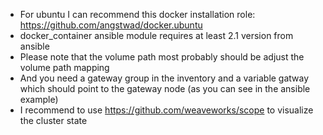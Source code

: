 

 * For ubuntu I can recommend this docker installation role: https://github.com/angstwad/docker.ubuntu
 * docker_container ansible module requires at least 2.1 version from ansible     
 * Please note that the volume path most probably should be adjust the volume path mapping
 * And you need a gateway group in the inventory and a variable gatway which should point to the gateway node (as you can see in the ansible example)
 * I recommend to use https://github.com/weaveworks/scope to visualize the cluster state
